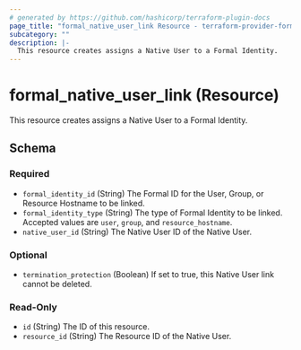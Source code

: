 ```yaml
---
# generated by https://github.com/hashicorp/terraform-plugin-docs
page_title: "formal_native_user_link Resource - terraform-provider-formal"
subcategory: ""
description: |-
  This resource creates assigns a Native User to a Formal Identity.
---
```


# formal_native_user_link (Resource)

This resource creates assigns a Native User to a Formal Identity.



<!-- schema generated by tfplugindocs -->
## Schema

### Required

- `formal_identity_id` (String) The Formal ID for the User, Group, or Resource Hostname to be linked.
- `formal_identity_type` (String) The type of Formal Identity to be linked. Accepted values are `user`, `group`, and `resource_hostname`.
- `native_user_id` (String) The Native User ID of the Native User.

### Optional

- `termination_protection` (Boolean) If set to true, this Native User link cannot be deleted.

### Read-Only

- `id` (String) The ID of this resource.
- `resource_id` (String) The Resource ID of the Native User.
